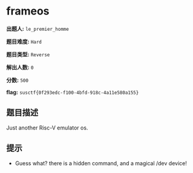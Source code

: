 
# frameos

**出题人:** `le_premier_homme`

**题目难度:** `Hard`

**题目类型:** `Reverse`

**解出人数:** `0`

**分数:** `500`

**flag:** `susctf{0f293edc-f100-4bfd-918c-4a11e580a155}`

## 题目描述

Just another Risc-V emulator os.


## 提示

- Guess what? there is a hidden command, and a magical /dev device!

            